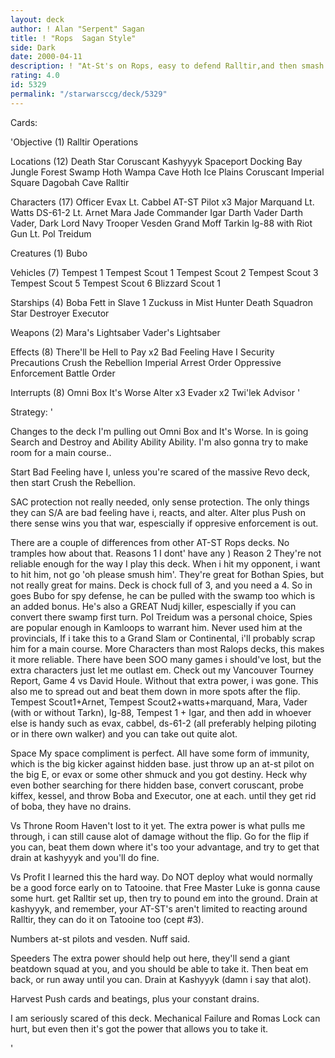 ```yaml
---
layout: deck
author: ! Alan "Serpent" Sagan
title: ! "Rops  Sagan Style"
side: Dark
date: 2000-04-11
description: ! "At-St's on Rops, easy to defend Ralltir,and then smash the opponent.What i used to win the BC ProvincialChampionship."
rating: 4.0
id: 5329
permalink: "/starwarsccg/deck/5329"
---
```

Cards: 

'Objective (1)
Ralltir Operations

Locations (12)
Death Star
Coruscant
Kashyyyk
Spaceport Docking Bay
Jungle
Forest
Swamp
Hoth Wampa Cave
Hoth Ice Plains
Coruscant Imperial Square
Dagobah Cave
Ralltir

Characters (17)
Officer Evax
Lt. Cabbel
AT-ST Pilot x3
Major Marquand
Lt. Watts
DS-61-2
Lt. Arnet
Mara Jade
Commander Igar
Darth Vader
Darth Vader, Dark Lord
Navy Trooper Vesden
Grand Moff Tarkin
Ig-88 with Riot Gun
Lt. Pol Treidum

Creatures (1)
Bubo

Vehicles (7)
Tempest 1
Tempest Scout 1
Tempest Scout 2
Tempest Scout 3
Tempest Scout 5
Tempest Scout 6
Blizzard Scout 1

Starships (4)
Boba Fett in Slave 1
Zuckuss in Mist Hunter
Death Squadron Star Destroyer
Executor

Weapons (2)
Mara's Lightsaber
Vader's Lightsaber

Effects (8)
There'll be Hell to Pay x2
Bad Feeling Have I
Security Precautions
Crush the Rebellion
Imperial Arrest Order
Oppressive Enforcement
Battle Order

Interrupts (8)
Omni Box
It's Worse
Alter x3
Evader x2
Twi'lek Advisor '

Strategy: '

Changes to the deck I'm pulling out Omni Box
and It's Worse.  In is going Search and Destroy
and Ability Ability Ability.
I'm also gonna try to make room for a main course..

Start Bad Feeling have I, unless you're scared
of the massive Revo deck, then start Crush the Rebellion.

SAC protection not really needed, only sense protection.
The only things they can S/A are bad feeling have i, reacts,
and alter.  Alter plus Push on there sense wins you that
war, espescially if oppresive enforcement is out.

There are a couple of differences from other AT-ST
Rops decks.  No tramples  how about that.  Reasons
1  I dont' have any )
Reason 2 They're not reliable enough for the way
I play this deck.  When i hit my opponent, i want
to hit him, not go 'oh please smush him'.  They're
great for Bothan Spies, but not really great for
mains.	Deck is chock full of 3, and you need a 4.
So in goes Bubo for spy defense, he can be pulled
with the swamp too which is an added bonus.  He's
also a GREAT Nudj killer, espescially if you can
convert there swamp first turn.
Pol Treidum was a personal choice, Spies are
popular enough in Kamloops to warrant him.  Never
used him at the provincials, If i take this to
a Grand Slam or Continental, i'll probably scrap
him for a main course.
More Characters than most Ralops decks, this makes
it more reliable.  There have been SOO many games
i should've lost, but the extra characters just
let me outlast em.  Check out my Vancouver Tourney
Report, Game 4 vs David Houle.	Without that extra
power, i was gone.
This also me to spread out and beat them down in
more spots after the flip.  Tempest Scout1+Arnet,
Tempest Scout2+watts+marquand, Mara, Vader (with
or without Tarkn), Ig-88, Tempest 1 + Igar, and then
add in whoever else is handy such as evax, cabbel,
ds-61-2 (all preferably helping piloting or in there
own walker) and you can take out quite alot.

Space	My space compliment is perfect.  All
have some form of immunity, which is the big
kicker against hidden base.  just throw up an
at-st pilot on the big E, or evax or some other
shmuck and you got destiny.  Heck why even bother
searching for there hidden base, convert coruscant,
probe kiffex, kessel, and throw Boba and Executor,
one at each.  until they get rid of boba, they have
no drains.

Vs Throne Room
Haven't lost to it yet.  The extra power is what
pulls me through, i can still cause alot of damage
without the flip.  Go for the flip if you can,
beat them down where it's too your advantage,
and try to get that drain at kashyyyk and you'll
do fine.

Vs Profit
I learned this the hard way.  Do NOT deploy what
would normally be a good force early on to Tatooine.
that Free Master Luke is gonna cause some hurt.
get Ralltir set up, then try to pound em into the ground.
Drain at kashyyyk, and remember, your AT-ST's aren't
limited to reacting around Ralltir, they can do
it on Tatooine too (cept #3).

Numbers
at-st pilots and vesden.  Nuff said.

Speeders
The extra power should help out here, they'll send
a giant beatdown squad at you, and you should
be able to take it.  Then beat em back, or run
away until you can.  Drain at Kashyyyk (damn i
say that alot).

Harvest
Push cards and beatings, plus your constant drains.


I am seriously scared of this deck.  Mechanical
Failure and Romas Lock can hurt, but even then
it's got the power that allows you to take it.


'
